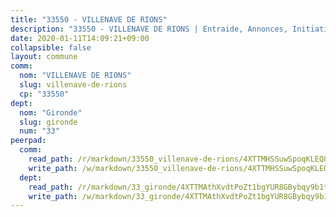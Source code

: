 ```yaml
---
title: "33550 - VILLENAVE DE RIONS"
description: "33550 - VILLENAVE DE RIONS | Entraide, Annonces, Initiatives"
date: 2020-01-11T14:09:21+09:00
collapsible: false
layout: commune
comm:
  nom: "VILLENAVE DE RIONS"
  slug: villenave-de-rions
  cp: "33550"
dept:
  nom: "Gironde"
  slug: gironde
  num: "33"
peerpad:
  comm:
    read_path: /r/markdown/33550_villenave-de-rions/4XTTMHSSuwSpoqKLEQ89dvqjiXxN3KzdeLxz5q4X5p1tycAgp
    write_path: /w/markdown/33550_villenave-de-rions/4XTTMHSSuwSpoqKLEQ89dvqjiXxN3KzdeLxz5q4X5p1tycAgp-K3TgUdQgY1eQeQpsDnyLtcdtVyBd4khm9nSyPcJVazujmh53R62sHLW6JFGZ1TFxfEgof879NLqKGehGNpAdbhrmcqo3xsGNJ5PiD9n1gnLJPnC3SoeWvfytX1PXBMf6W8dNZRvp
  dept:
    read_path: /r/markdown/33_gironde/4XTTMAthXvdtPoZt1bgYUR8GBybqy9b1tLUaaKDw5iKj57LRt
    write_path: /w/markdown/33_gironde/4XTTMAthXvdtPoZt1bgYUR8GBybqy9b1tLUaaKDw5iKj57LRt-K3TgU8ogmN5s8hbKrZhkV9P1KQiFepNWXjoYRvdMTW1jt7eRXTmrjG677tN9mcUTsALjzYGgb8mvcrYPJn2Jd8cTiBmF9aZcbgdcQL1kzCPJnSf6X8tpEcGPdTr5qT6cQqEpt6oQ
---
```


